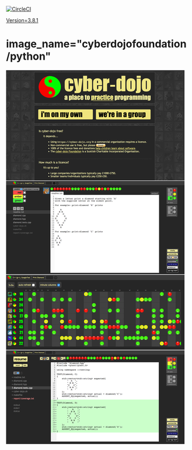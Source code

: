 
[![CircleCI](https://circleci.com/gh/cyber-dojo-languages/python.svg?style=svg)](https://circleci.com/gh/cyber-dojo-languages/python)

[Version=3.8.1](https://github.com/cyber-dojo-languages/python/blob/master/check_version.sh)

# image_name="cyberdojofoundation/python"

![cyber-dojo.org home page](https://github.com/cyber-dojo/cyber-dojo/blob/master/shared/home_page_snapshot.png)
